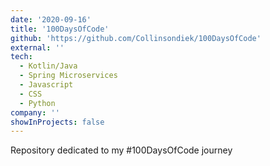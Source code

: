 ```yaml
---
date: '2020-09-16'
title: '100DaysOfCode'
github: 'https://github.com/Collinsondiek/100DaysOfCode'
external: ''
tech:
  - Kotlin/Java
  - Spring Microservices
  - Javascript
  - CSS
  - Python
company: ''
showInProjects: false
---
```


Repository dedicated to my #100DaysOfCode journey
